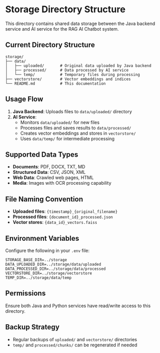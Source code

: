# Storage Directory Structure

This directory contains shared data storage between the Java backend service and AI service for the RAG AI Chatbot system.

## Current Directory Structure

```
storage/
├── data/
│   ├── uploaded/       # Original data uploaded by Java backend
│   ├── processed/      # Data processed by AI service
│   └── temp/           # Temporary files during processing
├── vectorstore/        # Vector embeddings and indices
└── README.md           # This documentation
```

## Usage Flow

1. **Java Backend**: Uploads files to `data/uploaded/` directory
2. **AI Service**: 
   - Monitors `data/uploaded/` for new files
   - Processes files and saves results to `data/processed/`
   - Creates vector embeddings and stores in `vectorstore/`
   - Uses `data/temp/` for intermediate processing

## Supported Data Types

- **Documents**: PDF, DOCX, TXT, MD
- **Structured Data**: CSV, JSON, XML
- **Web Data**: Crawled web pages, HTML
- **Media**: Images with OCR processing capability

## File Naming Convention

- **Uploaded files**: `{timestamp}_{original_filename}`
- **Processed files**: `{document_id}_processed.json`
- **Vector stores**: `{data_id}_vectors.faiss`

## Environment Variables

Configure the following in your `.env` file:

```
STORAGE_BASE_DIR=../storage
DATA_UPLOADED_DIR=../storage/data/uploaded
DATA_PROCESSED_DIR=../storage/data/processed
VECTORSTORE_DIR=../storage/vectorstore
TEMP_DIR=../storage/data/temp
```

## Permissions

Ensure both Java and Python services have read/write access to this directory.

## Backup Strategy

- Regular backups of `uploaded/` and `vectorstore/` directories
- `temp/` and `processed/chunks/` can be regenerated if needed
